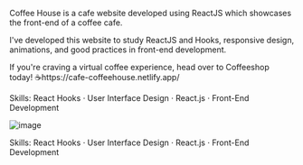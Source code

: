 Coffee House is a cafe website developed using ReactJS which showcases the front-end of a coffee cafe.

I've developed this website to study ReactJS and Hooks, responsive design, animations, and good practices in front-end development. 


If you're craving a virtual coffee experience, head over to Coffeeshop today! 
☕️https://cafe-coffeehouse.netlify.app/


Skills: React Hooks · User Interface Design · React.js · Front-End Development


![image](https://github.com/hrish1012/Cafe-coffeehouse/assets/113937257/503fdae9-1bae-4783-b123-24c3d739a3f1)

Skills: React Hooks · User Interface Design · React.js · Front-End Development
